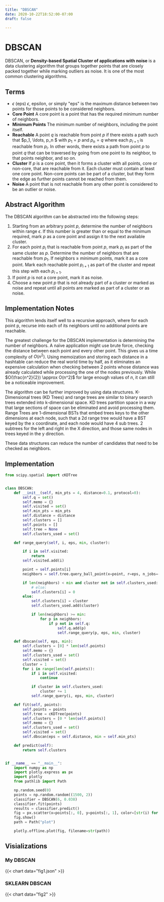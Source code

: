 ```yaml
---
title: "DBSCAN"
date: 2020-10-22T18:52:00-07:00
draft: false

---
```


# DBSCAN

DBSCAN, or **Density-based Spatial Cluster of applications with noise** is a data clustering algorithm that groups together points that are closely packed together while marking outliers as noise. It is one of the most common clustering algorithms.

## Terms

* $\epsilon$ (eps)
  $\epsilon$, epsilon, or simply "eps" is the maximum distance between two points for those points to be considered neighbors.
* **Core Point**
  A core point is a point that has the required minimum number of neighbors.
* **Minimum Points**
  The minimum number of neighbors, including the point itself.
* **Reachable**
  A point $q$ is reachable from point $p$ if there exists a path such that $p_1, \ldots, p_n $ with $p_1 =  p$ and $p_n = q$ where each $p_{i+1}$ is reachable from $p_i$. In other words, there exists a path from point $p$ to point $q$ that can be traversed by going from one point to its neighbor, to that points neighbor, and so on.   
* **Cluster**
  If $p$ is a core point, then it forms a cluster with all points, core or non-core, that are reachable from it. Each cluster must contain at least one core point. Non-core points can be part of a cluster, but they form the edge as further points cannot be reached from them.
* **Noise**
  A point that is not reachable from any other point is considered to be an outlier or noise.

## Abstract Algorithm

The DBSCAN algorithm can be abstracted into the following steps:

1. Starting from an arbitrary point $p$, determine the number of neighbors within range $\epsilon$. If this number is greater than or equal to the minimum required, mark $p$ as a core point and assign it to the next available cluster.
2. For each point $p_i$ that is reachable from point $p$, mark $p_i$ as part of the same cluster as $p$. Determine the number of neighbors that are reachable from $p_1$. If neighbors $\geq$ minimum points, mark it as a core point. Mark each reachable point $p_{i+1}$ as part of the cluster and repeat this step with each $p_{i+1}$.
3. If point $p$ is not a core point, mark it as noise.
4. Choose a new point $p$ that is not already part of a cluster or marked as noise and repeat until all points are marked as part of a cluster or as noise.

## Implementation Notes

This algorithm lends itself well to a recursive approach, where for each point p, recurse into each of its neighbors until no additional points are reachable.

The greatest challenge for the DBSCAN implementation is determining the number of neighbors. A naïve application might use brute force, checking the distance between each point and every other point. This gives us a time complexity of $O(n^2)$. Using memoization and storing each distance in a hashtable can reduce the real world time by half, as it eliminates an expensive calculation when checking between 2 points whose distance was already calculated while processing the one of the nodes previously. While $O(\frac{n^2}{2}) \approx O(n^2)$ for large enough values of $n$, it can still be a noticeable improvement.

The algorithm can be further improved by using data structures. K-Dimensional trees (KD Trees) and range trees are similar to binary search trees extended into k-dimensional space. KD trees partition space in a way that large sections of space can be eliminated and avoid processing them. Range Trees are 1-dimensional BSTs that embed trees keys to the other dimensions at each node, such that a 2d range tree would have a BST keyed by the x coordinate, and each node would have 4 sub trees. 2 subtrees for the left and right in the X direction, and those same nodes in trees keyed in the y direction. 

These data structures can reduce the number of candidates that need to be checked as neighbors.

## Implementation



```python
from scipy.spatial import cKDTree


class DBSCAN:
    def __init__(self, min_pts = 4, distance=0.1, protocol=0):
        self.q = set()
        self.memo = {}
        self.visited = set()
        self.min_pts = min_pts
        self.distance = distance
        self.clusters = []
        self.points = []
        self.tree = None
        self.clusters_used = set()

    def range_query(self, i, eps, min, cluster):

        if i in self.visited:
            return
        self.visited.add(i)

        point = self.points[i]
        neighbors = self.tree.query_ball_point(x=point, r=eps, n_jobs=-1)

        if len(neighbors) < min and cluster not in self.clusters_used:
            # else:
            self.clusters[i] = 0
        else:
            self.clusters[i] = cluster
            self.clusters_used.add(cluster)

            if len(neighbors) >= min:
                for p in neighbors:
                    if p not in self.q:
                        self.q.add(p)
                        self.range_query(p, eps, min, cluster)

    def dbscan(self, eps, min):
        self.clusters = [0] * len(self.points)
        self.memo = {}
        self.clusters_used = set()
        self.visited = set()
        cluster = 1
        for i in range(len(self.points)):
            if i in self.visited:
                continue

            if cluster in self.clusters_used:
                cluster += 1
            self.range_query(i, eps, min, cluster)

    def fit(self, points):
        self.points = points
        self.tree = cKDTree(points)
        self.clusters = [0 * len(self.points)]
        self.memo = {}
        self.clusters_used = set()
        self.visited = set()
        self.dbscan(eps = self.distance, min = self.min_pts)

    def predict(self):
        return self.clusters


if __name__ == "__main__":
    import numpy as np
    import plotly.express as px
    import plotly
    from pathlib import Path

    np.random.seed(0)
    points = np.random.random((1500, 2))
    classifier = DBSCAN(6, 0.038)
    classifier.fit(points)
    results = classifier.predict()
    fig = px.scatter(x=points[:, 0], y=points[:, 1], color=[str(i) for i in classifier.clusters])
    fig.show()
    path = Path("plot")

    plotly.offline.plot(fig, filename=str(path))


```

## Visializations

### My DBSCAN
{{< chart data="fig1.json" >}}

### SKLEARN DBSCAN
{{< chart data="fig2" >}}